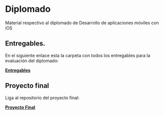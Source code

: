# Diplomado

Material respectivo al diplomado de Desarrollo de aplicaciones móviles con iOS

## Entregables.

En el siguiente enlace esta la carpeta con todos los entregables para la evaluación del diplomado:

**[Entregables](Entregables)**


## Proyecto final

Liga al repositorio del proyecto final:

**[Proyecto Final](https://github.com/CobainJosue/GasDepot)**